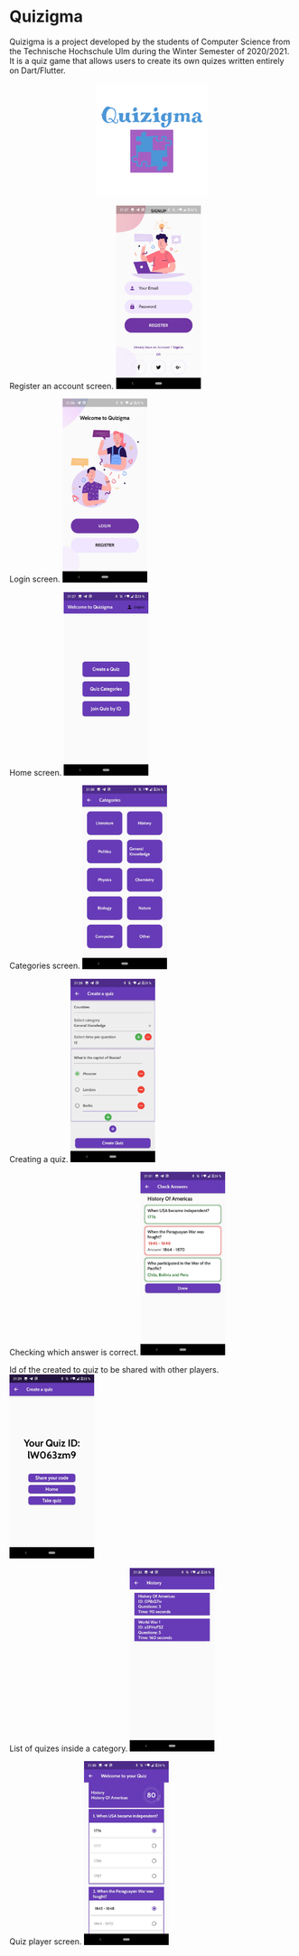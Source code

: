 # Quizigma

Quizigma is a project developed by the students of Computer Science from the Technische Hochschule Ulm during the Winter Semester of 2020/2021. It is a quiz game that allows users to create its own quizes written entirely on Dart/Flutter.

<p align="center">
<img src="images/logo.png" width="200" >
</p>

Register an account screen.
<img src="images/register_screen.jpg" width="150">

Login screen.
<img src="images/login_screen.jpg" width="150">

Home screen.
<img src="images/main_screen.jpg" width="150">

Categories screen.
<img src="images/categories_screen.jpg" width="150">

Creating a quiz.
<img src="images/creating_a_quiz_screen.jpg" width="150">

Checking which answer is correct.
<img src="images/check_answers_screen.jpg" width="150">

Id of the created to quiz to be shared with other players.
<img src="images/quiz_created_id_screen.jpg" width="150">

List of quizes inside a category.
<img src="images/quiz_list_screen.jpg" width="150">

Quiz player screen.
<img src="images/quiz_screen.jpg" width="150">

